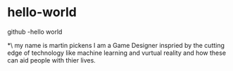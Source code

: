 # hello-world
github -hello world 

*\ my name is martin pickens I am a Game Designer inspried by the cutting edge of technology like machine learning and vurtual reality and how these can aid people with thier lives.

